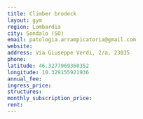 ```yaml
---
title: Climber brodeck
layout: gym
region: Lombardia
city: Sondalo (SO)
email: patologia.arrampicatoria@gmail.com
website: 
address: Via Giuseppe Verdi, 2/a, 23035 
phone: 
latitude: 46.3277969360352
longitude: 10.329155921936
annual_fee: 
ingress_price: 
structures: 
monthly_subscription_price: 
rent: 
---
```


